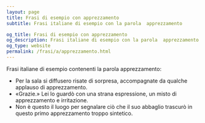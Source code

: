 ```yaml
---
layout: page
title: Frasi di esempio con apprezzamento 
subtitle: Frasi italiane di esempio con la parola  apprezzamento

og_title: Frasi di esempio con apprezzamento 
og_description: Frasi italiane di esempio con la parola  apprezzamento
og_type: website
permalink: /frasi/a/apprezzamento.html
---
```


Frasi italiane di esempio contenenti la parola apprezzamento:


- Per la sala si diffusero risate di sorpresa, accompagnate da qualche applauso di apprezzamento.
- «Grazie.» Lei lo guardò con una strana espressione, un misto di apprezzamento e irritazione.
- Non è questo il luogo per segnalare ciò che il suo abbaglio trascurò in questo primo apprezzamento troppo sintetico.
